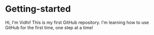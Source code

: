 # Getting-started

Hi, I'm Vidhi! This is my first GitHub repository. I'm learning how to use GitHub for the first time, one step at a time!
